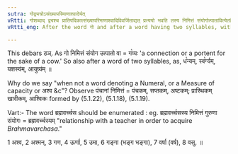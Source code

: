 ```yaml
---
sutra: गोद्व्यचोऽसंख्यापरिमाणाश्वादेर्यत्
vRtti: गोशब्दाद् द्व्यश्च प्रातिपदिकात्संख्यापरिमाणाश्वादिविवर्जिताद्यत् प्रत्ययो भवति तस्य निमित्तं संयोगोत्पातावित्येतस्मिन्नर्थे । ठञादीनामपवादः ॥
vRtti_eng: After the word गो and after a word having two syllables, with the exception of a Numeral, or a Measure of capacity, or _asva_ &c, the affix _yat_ (य) is added, in the above sense of 'a relation or a portent for the purpose of that'.

---
```

This debars ठञ्. As गो निमित्तं संयोग उत्पातो वा = ग꣡व्यः 'a connection or a portent for the sake of a cow.' So also after a word of two syllables, as, ध꣡न्यम्, स्व꣡र्ग्यम्, यशस्य॑म्, आयुष्य॑म् ॥

Why do we say "when not a word denoting a Numeral, or a Measure of capacity or अश्व &c"? Observe पंचानां निमित्तं = पंचकम्, सप्तकम्, अष्टकम्; प्रास्थिकम् खारीकम्, आश्विकः formed by (5.1.22), (5.1.18), (5.1.19).

Vart:- The word ब्रह्मवर्च्चस should be enumerated : eg. ब्रह्मवर्च्चसस्य निमित्तं गुरुणा संयोगः = ब्रह्मवर्च्चस्यम् "relationship with a teacher in order to acquire _Brahmavarchasa_."

1 अश्व, 2 अश्मन्, 3 गण, 4 ऊर्णा, 5 उमा, 6 गङ्गा (भङ्ग भङ्गा), 7 वर्षा (वर्ष), 8 वसु. ॥